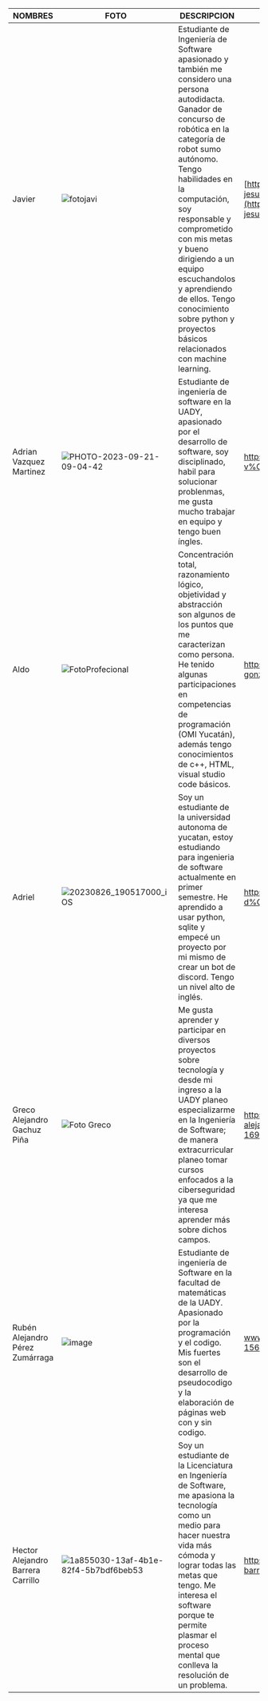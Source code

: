 |                 NOMBRES                |                     FOTO                   |              DESCRIPCION                   |       LINKEDIN                   |
|----------------------------------------|--------------------------------------------|--------------------------------------------|----------------------------------|
|  Javier    |  ![fotojavi](https://github.com/Javier-de-Jesus-Ortiz-Miss/Proyecto-FIS/assets/142273908/d1f55071-7edb-4997-82fc-f4771fd3ce4c) |  Estudiante de Ingeniería de Software apasionado y también me considero una persona autodidacta. Ganador de concurso de robótica en la categoría de robot sumo autónomo. Tengo habilidades en la computación, soy responsable y comprometido con mis metas y bueno dirigiendo a un equipo escuchandolos y aprendiendo de ellos. Tengo conocimiento sobre python y proyectos básicos relacionados con machine learning.  |[https://www.linkedin.com/in/javier-de-jesus-ortiz-miss-000457267/](https://www.linkedin.com/in/javier-de-jesus-ortiz-miss-000457267/)  |
|  Adrian Vazquez Martinez               |![PHOTO-2023-09-21-09-04-42](https://github.com/Javier-de-Jesus-Ortiz-Miss/Proyecto-FIS/assets/112908347/eb765aea-8b6b-4151-b28c-5905b3fbdf71)|Estudiante de ingeniería de software en la UADY, apasionado por el desarrollo de software, soy disciplinado, habil para solucionar problenmas, me gusta mucho trabajar en equipo y tengo buen íngles. |  https://www.linkedin.com/in/adri%C3%A1n-v%C3%A1zquez-64022228a |
|  Aldo                                  | ![FotoProfecional](https://github.com/Javier-de-Jesus-Ortiz-Miss/Proyecto-FIS/assets/142291158/1278ef02-ce3f-46d2-88ca-4fe6e5ca6d19)|Concentración total, razonamiento lógico, objetividad y abstracción son algunos de los puntos que me caracterizan como persona. He tenido algunas participaciones en competencias de programación (OMI Yucatán), además tengo conocimientos de c++, HTML, visual studio code básicos.|https://www.linkedin.com/in/aldar-gonzalez-a6594b217/|
|  Adriel                                |  ![20230826_190517000_iOS](https://github.com/Javier-de-Jesus-Ortiz-Miss/Proyecto-FIS/assets/142276400/6a8d5d07-7643-477a-ae71-c16c88c91857)| Soy un estudiante de la universidad autonoma de yucatan, estoy estudiando para ingenieria de software actualmente en primer semestre. He aprendido a usar python, sqlite y empecé un proyecto por mi mismo de crear un bot de discord. Tengo un nivel alto de inglés.                                           |  https://www.linkedin.com/in/adriel-yerbes-d%C3%ADaz-47505828a                                |
| Greco Alejandro Gachuz Piña | ![Foto Greco](https://media.licdn.com/dms/image/D5603AQESA8kU4rzOcw/profile-displayphoto-shrink_800_800/0/1692925926978?e=1706745600&v=beta&t=rsMn0_a-yj3oqULOBgqw2-C3vE4KZb2A_pbzFdTEdR0) | Me gusta aprender y participar en diversos proyectos sobre tecnología y desde mi ingreso a la UADY planeo especializarme en la Ingeniería de Software; de manera extracurricular planeo tomar cursos enfocados a la ciberseguridad ya que me interesa aprender más sobre dichos campos. | https://www.linkedin.com/in/greco-alejandro-gachuz-pi%C3%B1a-16992a235/ |
|  Rubén Alejandro Pérez Zumárraga       | ![image](https://github.com/Javier-de-Jesus-Ortiz-Miss/Proyecto-FIS/assets/142443060/9afd5636-2daa-4e2d-9bce-1a52990e24b9) | Estudiante de ingeniería de Software en la facultad de matemáticas de la UADY. Apasionado por la programación y el codigo. Mis fuertes son el desarrollo de pseudocodigo y la elaboración de páginas web con y sin codigo.| www.linkedin.com/in/rubén-pérez-156aa41a1 |
|  Hector Alejandro Barrera Carrillo     |![1a855030-13af-4b1e-82f4-5b7bdf6beb53](https://github.com/Javier-de-Jesus-Ortiz-Miss/Proyecto-FIS/assets/112908347/fc77d3d2-fb53-462d-b077-b3deab03a2b6)| Soy un estudiante de la Licenciatura en Ingeniería de Software, me apasiona la tecnología como un medio para hacer nuestra vida más cómoda y lograr todas las metas que tengo. Me interesa el software porque te permite plasmar el proceso mental que conlleva la resolución de un problema.| https://www.linkedin.com/in/hector-barrera-50a667289/|
